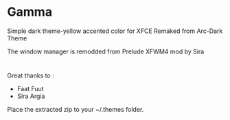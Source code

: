 # Gamma
Simple dark theme-yellow accented color for XFCE
Remaked from Arc-Dark Theme



The window manager is remodded from Prelude XFWM4 mod by Sira
#

Great thanks to :
- Faat Fuut
- Sira Argia

Place the extracted zip to your ~/.themes folder.
